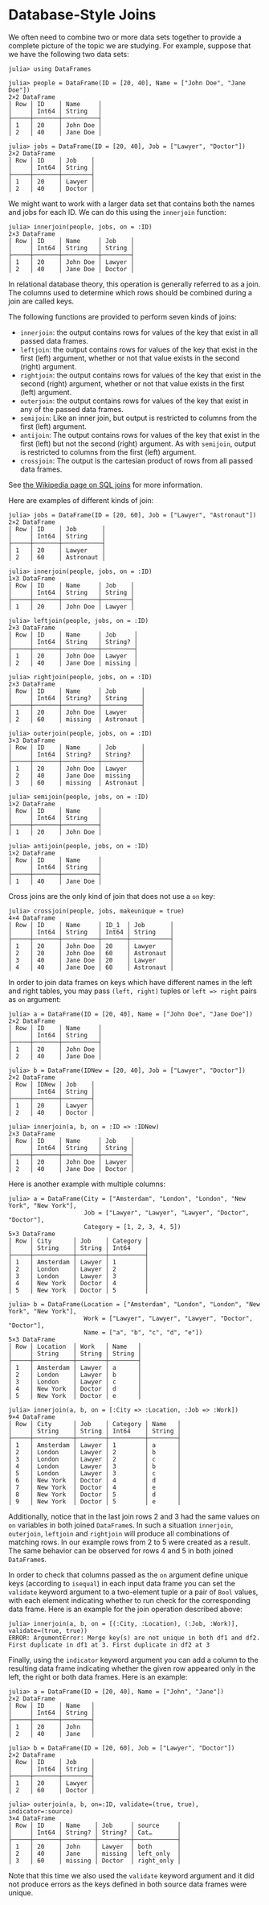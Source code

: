 # Database-Style Joins

We often need to combine two or more data sets together to provide a complete picture of the topic we are studying. For example, suppose that we have the following two data sets:

```jldoctest joins
julia> using DataFrames

julia> people = DataFrame(ID = [20, 40], Name = ["John Doe", "Jane Doe"])
2×2 DataFrame
│ Row │ ID    │ Name     │
│     │ Int64 │ String   │
├─────┼───────┼──────────┤
│ 1   │ 20    │ John Doe │
│ 2   │ 40    │ Jane Doe │

julia> jobs = DataFrame(ID = [20, 40], Job = ["Lawyer", "Doctor"])
2×2 DataFrame
│ Row │ ID    │ Job    │
│     │ Int64 │ String │
├─────┼───────┼────────┤
│ 1   │ 20    │ Lawyer │
│ 2   │ 40    │ Doctor │

```

We might want to work with a larger data set that contains both the names and jobs for each ID. We can do this using the `innerjoin` function:

```jldoctest joins
julia> innerjoin(people, jobs, on = :ID)
2×3 DataFrame
│ Row │ ID    │ Name     │ Job    │
│     │ Int64 │ String   │ String │
├─────┼───────┼──────────┼────────┤
│ 1   │ 20    │ John Doe │ Lawyer │
│ 2   │ 40    │ Jane Doe │ Doctor │

```

In relational database theory, this operation is generally referred to as a join.
The columns used to determine which rows should be combined during a join are called keys.

The following functions are provided to perform seven kinds of joins:

-   `innerjoin`: the output contains rows for values of the key that exist in all passed data frames.
-   `leftjoin`: the output contains rows for values of the key that exist in the first (left) argument,
    whether or not that value exists in the second (right) argument.
-   `rightjoin`: the output contains rows for values of the key that exist in the second (right) argument,
    whether or not that value exists in the first (left) argument.
-   `outerjoin`: the output contains rows for values of the key that exist in any of the passed data frames.
-   `semijoin`: Like an inner join, but output is restricted to columns from the first (left) argument.
-   `antijoin`: The output contains rows for values of the key that exist in the first (left) but not the second (right) argument.
    As with `semijoin`, output is restricted to columns from the first (left) argument.
-   `crossjoin`: The output is the cartesian product of rows from all passed data frames.

See [the Wikipedia page on SQL joins](https://en.wikipedia.org/wiki/Join_(SQL)) for more information.

Here are examples of different kinds of join:

```jldoctest joins
julia> jobs = DataFrame(ID = [20, 60], Job = ["Lawyer", "Astronaut"])
2×2 DataFrame
│ Row │ ID    │ Job       │
│     │ Int64 │ String    │
├─────┼───────┼───────────┤
│ 1   │ 20    │ Lawyer    │
│ 2   │ 60    │ Astronaut │

julia> innerjoin(people, jobs, on = :ID)
1×3 DataFrame
│ Row │ ID    │ Name     │ Job    │
│     │ Int64 │ String   │ String │
├─────┼───────┼──────────┼────────┤
│ 1   │ 20    │ John Doe │ Lawyer │

julia> leftjoin(people, jobs, on = :ID)
2×3 DataFrame
│ Row │ ID    │ Name     │ Job     │
│     │ Int64 │ String   │ String? │
├─────┼───────┼──────────┼─────────┤
│ 1   │ 20    │ John Doe │ Lawyer  │
│ 2   │ 40    │ Jane Doe │ missing │

julia> rightjoin(people, jobs, on = :ID)
2×3 DataFrame
│ Row │ ID    │ Name     │ Job       │
│     │ Int64 │ String?  │ String    │
├─────┼───────┼──────────┼───────────┤
│ 1   │ 20    │ John Doe │ Lawyer    │
│ 2   │ 60    │ missing  │ Astronaut │

julia> outerjoin(people, jobs, on = :ID)
3×3 DataFrame
│ Row │ ID    │ Name     │ Job       │
│     │ Int64 │ String?  │ String?   │
├─────┼───────┼──────────┼───────────┤
│ 1   │ 20    │ John Doe │ Lawyer    │
│ 2   │ 40    │ Jane Doe │ missing   │
│ 3   │ 60    │ missing  │ Astronaut │

julia> semijoin(people, jobs, on = :ID)
1×2 DataFrame
│ Row │ ID    │ Name     │
│     │ Int64 │ String   │
├─────┼───────┼──────────┤
│ 1   │ 20    │ John Doe │

julia> antijoin(people, jobs, on = :ID)
1×2 DataFrame
│ Row │ ID    │ Name     │
│     │ Int64 │ String   │
├─────┼───────┼──────────┤
│ 1   │ 40    │ Jane Doe │

```

Cross joins are the only kind of join that does not use a `on` key:

```jldoctest joins
julia> crossjoin(people, jobs, makeunique = true)
4×4 DataFrame
│ Row │ ID    │ Name     │ ID_1  │ Job       │
│     │ Int64 │ String   │ Int64 │ String    │
├─────┼───────┼──────────┼───────┼───────────┤
│ 1   │ 20    │ John Doe │ 20    │ Lawyer    │
│ 2   │ 20    │ John Doe │ 60    │ Astronaut │
│ 3   │ 40    │ Jane Doe │ 20    │ Lawyer    │
│ 4   │ 40    │ Jane Doe │ 60    │ Astronaut │

```

In order to join data frames on keys which have different names in the left and right tables,
you may pass `(left, right)` tuples or `left => right` pairs as `on` argument:

```jldoctest joins
julia> a = DataFrame(ID = [20, 40], Name = ["John Doe", "Jane Doe"])
2×2 DataFrame
│ Row │ ID    │ Name     │
│     │ Int64 │ String   │
├─────┼───────┼──────────┤
│ 1   │ 20    │ John Doe │
│ 2   │ 40    │ Jane Doe │

julia> b = DataFrame(IDNew = [20, 40], Job = ["Lawyer", "Doctor"])
2×2 DataFrame
│ Row │ IDNew │ Job    │
│     │ Int64 │ String │
├─────┼───────┼────────┤
│ 1   │ 20    │ Lawyer │
│ 2   │ 40    │ Doctor │

julia> innerjoin(a, b, on = :ID => :IDNew)
2×3 DataFrame
│ Row │ ID    │ Name     │ Job    │
│     │ Int64 │ String   │ String │
├─────┼───────┼──────────┼────────┤
│ 1   │ 20    │ John Doe │ Lawyer │
│ 2   │ 40    │ Jane Doe │ Doctor │

```

Here is another example with multiple columns:

```jldoctest joins
julia> a = DataFrame(City = ["Amsterdam", "London", "London", "New York", "New York"],
                     Job = ["Lawyer", "Lawyer", "Lawyer", "Doctor", "Doctor"],
                     Category = [1, 2, 3, 4, 5])
5×3 DataFrame
│ Row │ City      │ Job    │ Category │
│     │ String    │ String │ Int64    │
├─────┼───────────┼────────┼──────────┤
│ 1   │ Amsterdam │ Lawyer │ 1        │
│ 2   │ London    │ Lawyer │ 2        │
│ 3   │ London    │ Lawyer │ 3        │
│ 4   │ New York  │ Doctor │ 4        │
│ 5   │ New York  │ Doctor │ 5        │

julia> b = DataFrame(Location = ["Amsterdam", "London", "London", "New York", "New York"],
                     Work = ["Lawyer", "Lawyer", "Lawyer", "Doctor", "Doctor"],
                     Name = ["a", "b", "c", "d", "e"])
5×3 DataFrame
│ Row │ Location  │ Work   │ Name   │
│     │ String    │ String │ String │
├─────┼───────────┼────────┼────────┤
│ 1   │ Amsterdam │ Lawyer │ a      │
│ 2   │ London    │ Lawyer │ b      │
│ 3   │ London    │ Lawyer │ c      │
│ 4   │ New York  │ Doctor │ d      │
│ 5   │ New York  │ Doctor │ e      │

julia> innerjoin(a, b, on = [:City => :Location, :Job => :Work])
9×4 DataFrame
│ Row │ City      │ Job    │ Category │ Name   │
│     │ String    │ String │ Int64    │ String │
├─────┼───────────┼────────┼──────────┼────────┤
│ 1   │ Amsterdam │ Lawyer │ 1        │ a      │
│ 2   │ London    │ Lawyer │ 2        │ b      │
│ 3   │ London    │ Lawyer │ 2        │ c      │
│ 4   │ London    │ Lawyer │ 3        │ b      │
│ 5   │ London    │ Lawyer │ 3        │ c      │
│ 6   │ New York  │ Doctor │ 4        │ d      │
│ 7   │ New York  │ Doctor │ 4        │ e      │
│ 8   │ New York  │ Doctor │ 5        │ d      │
│ 9   │ New York  │ Doctor │ 5        │ e      │

```

Additionally, notice that in the last join rows 2 and 3 had the same values on `on` variables in both joined `DataFrame`s.
In such a situation `innerjoin`, `outerjoin`, `leftjoin` and `rightjoin` will produce all combinations of matching rows.
In our example rows from 2 to 5 were created as a result.
The same behavior can be observed for rows 4 and 5 in both joined `DataFrame`s.

In order to check that columns passed as the `on` argument define unique keys (according to `isequal`)
in each input data frame you can set the `validate` keyword argument to a two-element tuple
or a pair of `Bool` values, with each element indicating whether to run check for the corresponding data frame.
Here is an example for the join operation described above:

```jldoctest joins
julia> innerjoin(a, b, on = [(:City, :Location), (:Job, :Work)], validate=(true, true))
ERROR: ArgumentError: Merge key(s) are not unique in both df1 and df2. First duplicate in df1 at 3. First duplicate in df2 at 3
```

Finally, using the `indicator` keyword argument you can add a column to the resulting data frame indicating
whether the given row appeared only in the left, the right or both data frames. Here is an example:

```jldoctest joins
julia> a = DataFrame(ID = [20, 40], Name = ["John", "Jane"])
2×2 DataFrame
│ Row │ ID    │ Name   │
│     │ Int64 │ String │
├─────┼───────┼────────┤
│ 1   │ 20    │ John   │
│ 2   │ 40    │ Jane   │

julia> b = DataFrame(ID = [20, 60], Job = ["Lawyer", "Doctor"])
2×2 DataFrame
│ Row │ ID    │ Job    │
│     │ Int64 │ String │
├─────┼───────┼────────┤
│ 1   │ 20    │ Lawyer │
│ 2   │ 60    │ Doctor │

julia> outerjoin(a, b, on=:ID, validate=(true, true), indicator=:source)
3×4 DataFrame
│ Row │ ID    │ Name    │ Job     │ source     │
│     │ Int64 │ String? │ String? │ Cat…       │
├─────┼───────┼─────────┼─────────┼────────────┤
│ 1   │ 20    │ John    │ Lawyer  │ both       │
│ 2   │ 40    │ Jane    │ missing │ left_only  │
│ 3   │ 60    │ missing │ Doctor  │ right_only │
```

Note that this time we also used the `validate` keyword argument and it did not produce errors as the keys defined in both source data frames were unique.
